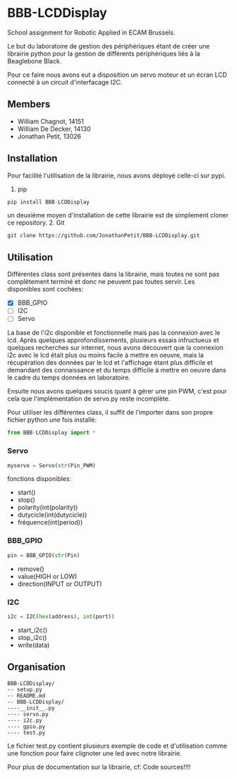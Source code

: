 # BBB-LCDDisplay
School assignment for Robotic Applied in ECAM Brussels.

Le but du laboratoire de gestion des périphériques étant de créer une librairie
python pour la gestion de différents périphériques liés à la Beaglebone Black.

Pour ce faire nous avons eut a disposition un servo moteur et un écran LCD connecté
à un circuit d'interfacage I2C.

## Members
- William Chagnot, 14151
- William De Decker, 14130
- Jonathan Petit, 13026

## Installation
Pour facilité l'utilisation de la librairie, nous avons déployé celle-ci sur pypi.

1. pip
```py
pip install BBB-LCDDisplay
```

un deuxième moyen d'installation de cette librairie est de simplement cloner ce repository.
2. Git
```
git clone https://github.com/JonathanPetit/BBB-LCDDisplay.git
```

## Utilisation
Différentes class sont présentes dans la librairie, mais toutes ne sont pas complètement
terminé et donc ne peuvent pas toutes servir. Les disponibles sont cochées:

- [x] BBB_GPIO
- [ ] I2C
- [ ] Servo

La base de l'i2c disponible et fonctionnelle mais pas la connexion avec le lcd.
Après quelques approfondissements, plusieurs essais infructueux et quelques recherches
sur internet, nous avons découvert que la connexion i2c avec le lcd était plus ou moins
facile à mettre en oeuvre, mais la récupération des données par le lcd et l'affichage étant plus difficile
et demandant des connaissance et du temps difficile à mettre en oeuvre dans le cadre du temps
données en laboratoire.

Ensuite nous avons quelques soucis quant à gérer une pin PWM, c'est pour cela que
l'implémentation de servo.py reste incomplète.

Pour utiliser les différentes class, il suffit de l'importer dans son propre fichier
python une fois installé:

```py
from BBB-LCDDisplay import *
```

### Servo
```py
myservo = Servo(str(Pin_PWM)
```
fonctions disponibles:
- start()
- stop()
- polarity(int(polarity))
- dutycicle(int(dutycicle))
- fréquence(int(period))

### BBB_GPIO
```py
pin = BBB_GPIO(str(Pin)
```
- remove()
- value(HIGH or LOW)
- direction(INPUT or OUTPUT)

### I2C
```py
i2c = I2C(hex(address), int(port))
```
- start_i2c()
- stop_i2c()
- write(data)

## Organisation
```
BBB-LCDDisplay/
-- setup.py
-- README.md
-- BBB-LCDDisplay/
----__init__.py
---- servo.py
---- i2c.py
---- gpio.py
---- test.py
```

Le fichier test.py contient plusieurs exemple de code et d'utilisation comme une 
fonction pour faire clignoter une led avec notre librairie.

Pour plus de documentation sur la librairie, cf: Code sources!!!!

